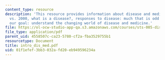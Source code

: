 ```yaml
---
content_type: resource
description: 'This resource provides information about disease and medicine in 1900
  vs. 2000, what is a disease?, responses to disease: much that is odd and unexpected,
  our goal: understand the changing world of disease and medicine.'
file: https://ol-ocw-studio-app-qa.s3.amazonaws.com/courses/sts-005-disease-and-society-in-america-fall-2005/01f1efef3bb3032afd20eb949596234a_intro_dis_med.pdf
file_type: application/pdf
parent_uid: 4558507c-ca23-5780-cf2a-fba3529755b1
resourcetype: Document
title: intro_dis_med.pdf
uid: 01f1efef-3bb3-032a-fd20-eb949596234a
---
```

